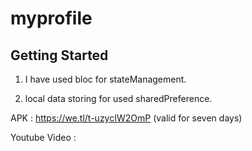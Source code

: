 # myprofile

## Getting Started

1) I have used bloc for stateManagement.

2) local data storing for used sharedPreference.

APK :  https://we.tl/t-uzycIW2OmP (valid for seven days)

Youtube Video : 


